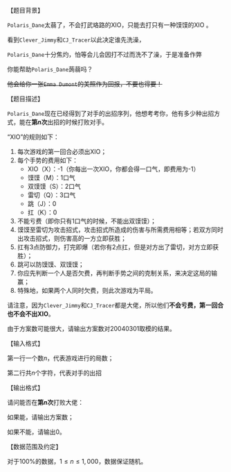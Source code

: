 【题目背景】

`Polaris_Dane`太蒻了，不会打武珞路的XIO，只能去打只有一种馍馍的XIO 。

看到`Clever_Jimmy`和`CJ_Tracer`以此决定谁先洗澡，

`Polaris_Dane`十分焦灼，怕等会儿会因打不过而洗不了澡，于是准备作弊

你能帮助`Polaris_Dane`蒟蒻吗？

~~他会给你一张`Emma Dumont`的美照作为回报，不要也得要！~~



【题目描述】

`Polaris_Dane`现在已经得到了对手的出招序列，他想考考你，他有多少种出招方式，能在**第$n$次**出招的时候打败对手。

“XIO”的规则如下：

1. 每次游戏的第一回合必须出XIO；
2. 每个手势的费用如下：
   - XIO（X）：-1（你每出一次XIO，你都会得一口气，即费用为-1）
   - 馍馍（M）：1口气
   - 双馍馍（S）：2口气
   - 雷切（Q）：3口气
   - 跳（J）：0
   - 扛（K）：0
3. 不能亏费（即你只有1口气的时候，不能出双馍馍）；
4. 馍馍至雷切为攻击招式，攻击招式所造成的伤害与所需费用相等；若双方同时出攻击招式，则伤害高的一方立即获胜；
5. 扛有3点防御力，打完即爆（若你有2点扛，但是对方出了雷切，对方立即获胜）；
6. 跳可以防馍馍、双馍馍；
7. 你应先判断一个人是否欠费，再判断手势之间的克制关系，来决定这局的输赢；
8. 特殊地，如果两个人同时欠费，则此次游戏为平局。

请注意，因为`Clever_Jimmy`和`CJ_Tracer`都是大佬，所以他们**不会亏费，第一回合也不会不出XIO**。

由于方案数可能很大，请输出方案数对$\text{20040301}$取模的结果。

【输入格式】

第一行一个数$n$，代表游戏进行的局数；

第二行共$n$个字符，代表对手的出招



【输出格式】

请问能否在**第$n$次**打败大佬：

如果能，请输出方案数；

如果不能，请输出$0$。



【数据范围及约定】

对于100%的数据，$1\le n\le 1,000$，数据保证随机。